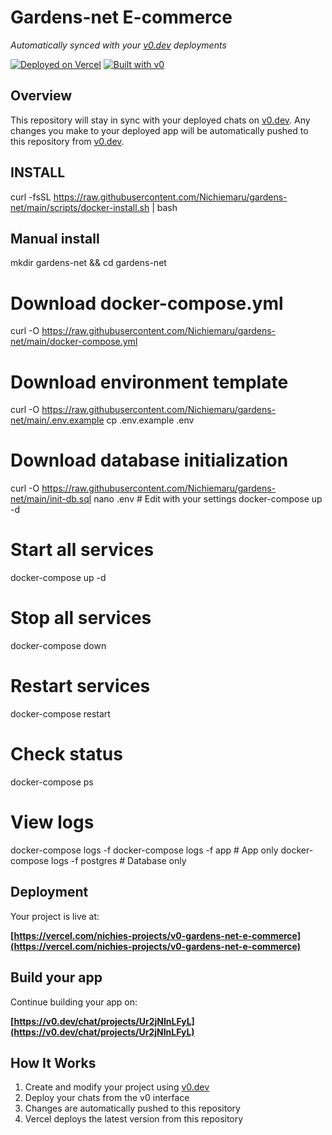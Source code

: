 # Gardens-net E-commerce

*Automatically synced with your [v0.dev](https://v0.dev) deployments*

[![Deployed on Vercel](https://img.shields.io/badge/Deployed%20on-Vercel-black?style=for-the-badge&logo=vercel)](https://vercel.com/nichies-projects/v0-gardens-net-e-commerce)
[![Built with v0](https://img.shields.io/badge/Built%20with-v0.dev-black?style=for-the-badge)](https://v0.dev/chat/projects/Ur2jNInLFyL)

## Overview

This repository will stay in sync with your deployed chats on [v0.dev](https://v0.dev).
Any changes you make to your deployed app will be automatically pushed to this repository from [v0.dev](https://v0.dev).

## INSTALL
curl -fsSL https://raw.githubusercontent.com/Nichiemaru/gardens-net/main/scripts/docker-install.sh | bash
## Manual install
mkdir gardens-net && cd gardens-net

# Download docker-compose.yml
curl -O https://raw.githubusercontent.com/Nichiemaru/gardens-net/main/docker-compose.yml

# Download environment template
curl -O https://raw.githubusercontent.com/Nichiemaru/gardens-net/main/.env.example
cp .env.example .env

# Download database initialization
curl -O https://raw.githubusercontent.com/Nichiemaru/gardens-net/main/init-db.sql
nano .env  # Edit with your settings
docker-compose up -d
# Start all services
docker-compose up -d

# Stop all services  
docker-compose down

# Restart services
docker-compose restart

# Check status
docker-compose ps

# View logs
docker-compose logs -f
docker-compose logs -f app      # App only
docker-compose logs -f postgres # Database only


## Deployment

Your project is live at:

**[https://vercel.com/nichies-projects/v0-gardens-net-e-commerce](https://vercel.com/nichies-projects/v0-gardens-net-e-commerce)**

## Build your app

Continue building your app on:

**[https://v0.dev/chat/projects/Ur2jNInLFyL](https://v0.dev/chat/projects/Ur2jNInLFyL)**

## How It Works

1. Create and modify your project using [v0.dev](https://v0.dev)
2. Deploy your chats from the v0 interface
3. Changes are automatically pushed to this repository
4. Vercel deploys the latest version from this repository

